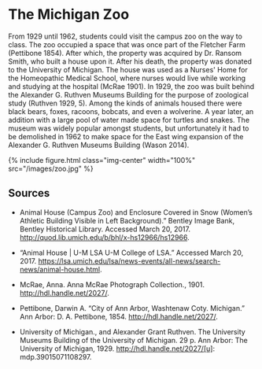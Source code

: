 ---
---

# The Michigan Zoo

From 1929 until 1962, students could visit the campus zoo on the way to class. The zoo occupied a space that was once part of the Fletcher Farm (Pettibone 1854). After which, the property was acquired by Dr. Ransom Smith, who built a house upon it. After his death, the property was donated to the University of Michigan. The house was used as a Nurses' Home for the Homeopathic Medical School, where nurses would live while working and studying at the hospital (McRae 1901). In 1929, the zoo was built behind the Alexander G. Ruthven Museums Building for the purpose of zoological study (Ruthven 1929, 5). Among the kinds of animals housed there were black bears, foxes, racoons, bobcats, and even a wolverine. A year later, an addition with a large pool of water made space for turtles and snakes. The museum was widely popular amongst students, but unfortunately it had to be demolished in 1962 to make space for the East wing expansion of the Alexander G. Ruthven Museums Building (Wason 2014).

{% include figure.html class="img-center" width="100%" src="/images/zoo.jpg" %}

## Sources

- Animal House (Campus Zoo) and Enclosure Covered in Snow (Women’s Athletic Building Visible in Left Background).” Bentley Image Bank, Bentley Historical Library. Accessed March 20, 2017. http://quod.lib.umich.edu/b/bhl/x-hs12966/hs12966.

- “Animal House | U-M LSA U-M College of LSA.” Accessed March 20, 2017. https://lsa.umich.edu/lsa/news-events/all-news/search-news/animal-house.html.

- McRae, Anna. Anna McRae Photograph Collection., 1901. http://hdl.handle.net/2027/.

- Pettibone, Darwin A. “City of Ann Arbor, Washtenaw Coty. Michigan.” Ann Arbor: D. A. Pettibone, 1854. http://hdl.handle.net/2027/.

- University of Michigan., and Alexander Grant Ruthven. The University Museums Building of the University of Michigan. 29 p. Ann Arbor: The University of Michigan, 1929. http://hdl.handle.net/2027/[u]: mdp.39015071108297.
